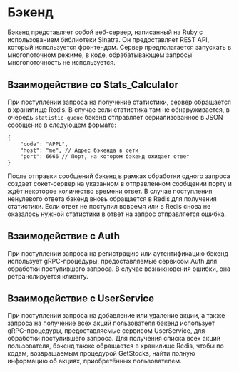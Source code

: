 # Бэкенд
Бэкенд представляет собой веб-сервер, написанный на Ruby с использованием
библиотеки Sinatra. Он предоставляет REST API, который используется фронтендом.
Сервер предполагается запускать в многопоточном режиме, в коде, обрабатывающем
запросы многопоточность не используется.

## Взаимодействие со Stats_Calculator
При поступлении запроса на получение статистики, сервер обращается в
хранилище Redis. В случае если статистика там не обнаруживается, в
очередь `statistic-queue` бэкенд отправляет сериализованное в JSON сообщение
в следующем формате:

```jsonc
{
    "code": "APPL",
    "host": "me", // Адрес бэкенда в сети
    "port": 6666 // Порт, на котором бэкенд ожидает ответ
}
```

После отправки сообщений бэкенд в рамках обработки одного запроса
создает сокет-сервер на указанном в отправленном сообщении порту
и ждёт некоторое количество времени ответ. В случае поступления ненулевого
ответа бэкенд вновь обращается в Redis для получения статистики.
Если ответ не поступил вовремя или в Redis снова не оказалось нужной
статистики в ответ на запрос отправляется ошибка.

## Взаимодействие с Auth
При поступлении запроса на регистрацию или аутентификацию бэкенд использует
gRPC-процедуры, предоставляемые сервисом Auth для обработки поступившего
запроса. В случае возникновения ошибки, она ретранслируется клиенту.

## Взаимодействие с UserService
При поступлении запроса на добавление или удаление акции, а
также запроса на получение всех акций пользователя бэкенд использует
gRPC-процедуры, предоставляемые сервисом UserService, для обработки
поступившего запроса.
Для получения списка всех акций пользователя, бэкенд также обращается
в хранилище Redis, чтобы по кодам, возвращаемым процедурой GetStocks,
найти полную информацию об акциях, приобретённых пользователем.
